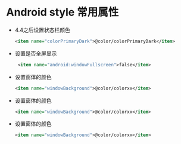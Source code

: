 # Android style 常用属性
- 4.4之后设置状态栏颜色

    ```xml
    <item name="colorPrimaryDark">@color/colorPrimaryDark</item>
    ```
- 设置是否全屏显示

    ```xml
     <item name="android:windowFullscreen">false</item>
    ```
- 设置窗体的颜色

    ```xml
    <item name="windowBackground">@color/colorxx</item>
    ```
- 设置窗体的颜色

    ```xml
    <item name="windowBackground">@color/colorxx</item>
    ```
- 设置窗体的颜色

    ```xml
    <item name="windowBackground">@color/colorxx</item>
    ```
